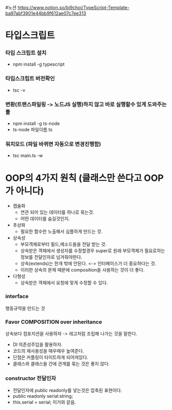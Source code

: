 #노션
https://www.notion.so/bi9choi/TypeScript-Template-ba97abf3901e44bb9f612ae07c7ee313

# 타입스크립트

### 타입 스크립트 설치
* npm install -g typescript 

### 타입스크립트 버전확인
* tsc -v

### 변환(트랜스파일링 -> 노드JS 실행)하지 않고 바로 실행할수 있게 도와주는툴
* npm install -g ts-node
* ts-node 파일이름.ts
### 워치모드 (파일 바뀌면 자동으로 변경진행함)
* tsc main.ts -w

# OOP의 4가지 원칙 (클래스만 쓴다고 OOP가 아니다)
* 캡슐화  
  * 연관 되어 있는 데이터를 하나로 묶는것.
  * 어떤 데이터를 숨길것인지.
* 추상화
  * 필요한 함수만 노출해서 심플하게 만드는 것.
* 상속성
  * 부모객체로부터 필드,메소드들을 전달 받는 것.
  * 상속받은 객체에서 생성자를 수정할경우 super로 원래 부모객체가 필요로하는 정보를 전달인자로 넘겨줘야한다.
  * 상속(extends)는 한개 밖에 안된다. <-> 인터페이스가 더 중요하다는 것.
  * 이러한 상속의 문제 때문에 composition을 사용하는 것이 더 좋다.
* 다형성
  * 상속받은 객체에서 요청에 맞게 수정할 수 있다.

### interface
행동규약을 만드는 것  

### Favor COMPOSITION over inheritance 
상속보다 컴포지션을 사용하자 -> 레고처럼 조립해 나가는 것을 말한다.  
* DI 의존성주입을 활용하자.
* 코드의 재사용성을 매우매우 높여준다.
* 단점은 커플링이 타이트하게 되어져있다.  
* 클래스와 클래스들 간에 관계를 묶는 것은 좋지 않다.




### constructor 전달인자
* 전달인자에 public readonly를 넣는것은 압축된 표현이다.
* public readonly serial:string;
* this.serial = serial; 이거와 같음.
